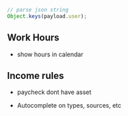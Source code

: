 ```js
// parse json string
Object.keys(payload.user);
```

## Work Hours

- show hours in calendar

## Income rules

- paycheck dont have asset

- Autocomplete on types, sources, etc
